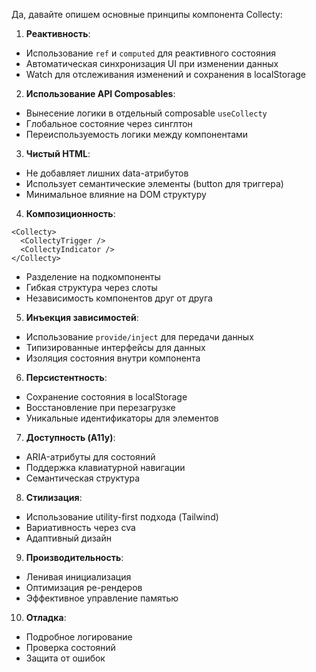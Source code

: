 Да, давайте опишем основные принципы компонента Collecty:

1. **Реактивность**:
- Использование `ref` и `computed` для реактивного состояния
- Автоматическая синхронизация UI при изменении данных
- Watch для отслеживания изменений и сохранения в localStorage

2. **Использование API Composables**:
- Вынесение логики в отдельный composable `useCollecty`
- Глобальное состояние через синглтон
- Переиспользуемость логики между компонентами

3. **Чистый HTML**:
- Не добавляет лишних data-атрибутов
- Использует семантические элементы (button для триггера)
- Минимальное влияние на DOM структуру

4. **Композиционность**:
```vue
<Collecty>
  <CollectyTrigger />
  <CollectyIndicator />
</Collecty>
```
- Разделение на подкомпоненты
- Гибкая структура через слоты
- Независимость компонентов друг от друга

5. **Инъекция зависимостей**:
- Использование `provide/inject` для передачи данных
- Типизированные интерфейсы для данных
- Изоляция состояния внутри компонента

6. **Персистентность**:
- Сохранение состояния в localStorage
- Восстановление при перезагрузке
- Уникальные идентификаторы для элементов

7. **Доступность (A11y)**:
- ARIA-атрибуты для состояний
- Поддержка клавиатурной навигации
- Семантическая структура

8. **Стилизация**:
- Использование utility-first подхода (Tailwind)
- Вариативность через cva
- Адаптивный дизайн

9. **Производительность**:
- Ленивая инициализация
- Оптимизация ре-рендеров
- Эффективное управление памятью

10. **Отладка**:
- Подробное логирование
- Проверка состояний
- Защита от ошибок

